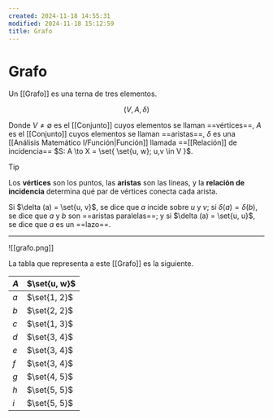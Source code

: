 ```yaml
---
created: 2024-11-18 14:55:31
modified: 2024-11-18 15:12:59
title: Grafo
---
```


# Grafo

Un [[Grafo]] es una terna de tres elementos.

$$
\left( V, A, \delta \right)
$$

Donde $V \neq \emptyset$ es el [[Conjunto]] cuyos elementos se llaman ==vértices==, $A$ es el [[Conjunto]] cuyos elementos se llaman ==aristas==, $\delta$ es una [[Análisis Matemático I/Función|Función]] llamada ==[[Relación]] de incidencia== $S: A \to X = \set{ \set{u, w}; u,v \in V }$.

> [!tip]
> Los **vértices** son los puntos, las **aristas** son las líneas, y la **relación de incidencia** determina qué par de vértices conecta cada arista.

Si $\delta (a) = \set{u, v}$, se dice que $a$ incide sobre $u$ y $v$; si $\delta (a) = \delta (b)$, se dice que $a$ y $b$ son ==aristas paralelas==; y si $\delta (a) = \set{u, u}$, se dice que $a$ es un ==lazo==.

---

![[grafo.png]]

La tabla que representa a este [[Grafo]] es la siguiente.

| $A$ | $\set{u, w}$ |
| --- | ------------ |
| $a$ | $\set{1, 2}$ |
| $b$ | $\set{2, 2}$ |
| $c$ | $\set{1, 3}$ |
| $d$ | $\set{3, 4}$ |
| $e$ | $\set{3, 4}$ |
| $f$ | $\set{3, 4}$ |
| $g$ | $\set{4, 5}$ |
| $h$ | $\set{5, 5}$ |
| $i$ | $\set{5, 5}$ |
